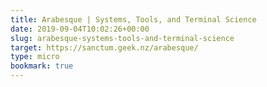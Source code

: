 ```yaml
---
title: Arabesque | Systems, Tools, and Terminal Science
date: 2019-09-04T10:02:26+00:00
slug: arabesque-systems-tools-and-terminal-science
target: https://sanctum.geek.nz/arabesque/
type: micro
bookmark: true
---
```

 